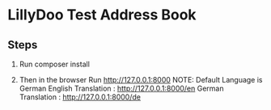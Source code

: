 LillyDoo Test Address Book
========================

Steps
--------------
1. Run composer install 

2. Then in the browser Run http://127.0.0.1:8000
   NOTE: Default Language is German
   English Translation : http://127.0.0.1:8000/en
   German Translation : http://127.0.0.1:8000/de
   
